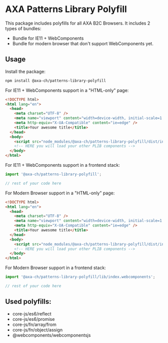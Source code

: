 # AXA Patterns Library Polyfill

This package includes polyfills for all AXA B2C Browsers. It includes 2 types of bundles:

- Bundle for IE11 + WebComponents
- Bundle for modern browser that don't support WebComponents yet.

## Usage

Install the package:

```bash
npm install @axa-ch/patterns-library-polyfill
```

For IE11 + WebComponents support in a "HTML-only" page:

```html
<!DOCTYPE html>
<html lang="en">
  <head>
    <meta charset="UTF-8" />
    <meta name="viewport" content="width=device-width, initial-scale=1.0" />
    <meta http-equiv="X-UA-Compatible" content="ie=edge" />
    <title>Your awesome title</title>
  </head>
  <body>
    <script src="node_modules/@axa-ch/patterns-library-polyfill/dist/index.js"></script>
    <!-- HERE you will load your other PLIB components -->
  </body>
</html>
```

For IE11 + WebComponents support in a frontend stack:

```js
import '@axa-ch/patterns-library-polyfill';

// rest of your code here
```

For Modern Browser support in a "HTML-only" page:

```html
<!DOCTYPE html>
<html lang="en">
  <head>
    <meta charset="UTF-8" />
    <meta name="viewport" content="width=device-width, initial-scale=1.0" />
    <meta http-equiv="X-UA-Compatible" content="ie=edge" />
    <title>Your awesome title</title>
  </head>
  <body>
    <script src="node_modules/@axa-ch/patterns-library-polyfill/dist/index.webcomponents.js"></script>
    <!-- HERE you will load your other PLIB components -->
  </body>
</html>
```

For Modern Browser support in a frontend stack:

```js
import '@axa-ch/patterns-library-polyfill/lib/index.webcomponents';

// rest of your code here
```

## Used polyfills:

- core-js/es6/reflect
- core-js/es6/promise
- core-js/fn/array/from
- core-js/fn/object/assign
- @webcomponents/webcomponentsjs
